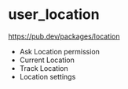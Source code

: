 # user_location
https://pub.dev/packages/location

- Ask Location permission
- Current Location
- Track Location
- Location settings
